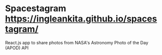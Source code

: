 # Spacestagram https://ingleankita.github.io/spacestagram/

React.js app to share photos from NASA's Astronomy Photo of the Day (APOD) API
